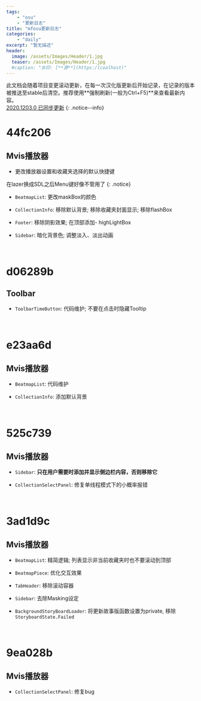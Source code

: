 ```yaml
---
tags:
    - "osu"
    - "更新日志"
title: "mfosu更新日志"
categories:
    - "daily"
excerpt: "暂无描述"
header:
  image: /assets/Images/Header/1.jpg
  teaser: /assets/Images/Header/1.jpg
  #caption: "水印: [**源**](https:/lcoalhost)"
---
```

此文档会随着项目变更滚动更新，在每一次汉化版更新后开始记录，在记录的版本被推送至stable后清空。推荐使用**强制刷新(一般为Ctrl+F5)**来查看最新内容。<br>
[2020.1203.0 已同步更新](/mfosu_update_log/mfosu_20201203_update)
{: .notice--info}

# 44fc206
## Mvis播放器
- 更改播放器设置和收藏夹选择的默认快捷键

在lazer换成SDL之后Menu键好像不管用了
{: .notice}

- `BeatmapList`: 更改maskBox的颜色

- `CollectionInfo`: 移除默认背景; 移除收藏夹封面显示; 移除flashBox

- `Footer`: 移除阴影效果; 在顶部添加- highLightBox

- `Sidebar`: 暗化背景色; 调整淡入、淡出动画

<br>

# d06289b
## Toolbar
- `ToolbarTimeButton`: 代码维护; 不要在点击时隐藏Tooltip

<br>

# e23aa6d
## Mvis播放器
- `BeatmapList`: 代码维护

- `CollectionInfo`: 添加默认背景

<br>

# 525c739
## Mvis播放器
- `Sidebar`: **只在用户需要时添加并显示侧边栏内容，否则移除它**

- `CollectionSelectPanel`: 修复单线程模式下的小概率报错

<br>

# 3ad1d9c
## Mvis播放器
- `BeatmapList`: 精简逻辑; 列表显示非当前收藏夹时也不要滚动到顶部

- `BeatmapPiece`: 优化交互效果

- `TabHeader`: 移除滚动容器

- `Sidebar`: 去除Masking设定

- `BackgroundStoryBoardLoader`: 将更新故事版函数设置为private, 移除`StoryboardState.Failed`

<br>

# 9ea028b
## Mvis播放器
- `CollectionSelectPanel`: 修复bug